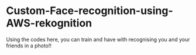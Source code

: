# Custom-Face-recognition-using-AWS-rekognition
Using the codes here, you can train and have with recognising you and your friends in a photo!!
